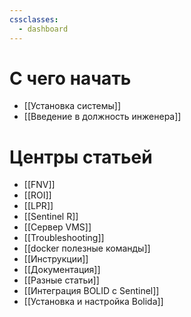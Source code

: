 ```yaml
---
cssclasses:
  - dashboard
---
```


# С чего начать
- [[Установка системы]]
- [[Введение в должность инженера]]
# Центры статьей
- [[FNV]]
- [[ROI]]
- [[LPR]]
- [[Sentinel R]]
- [[Сервер VMS]]
- [[Troubleshooting]]
- [[docker полезные команды]]
- [[Инструкции]]
- [[Документация]]
- [[Разные статьи]]
- [[Интеграция BOLID с Sentinel]]
- [[Установка и настройка Bolida]]

